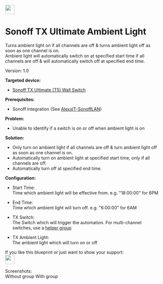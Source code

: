 [//]: # (For GitHub only)
<a href="https://www.buymeacoffee.com/gbraad" target="_blank"><img src="https://img.shields.io/badge/Import%20via%20HA%20Blueprint%20Exchange-18BCF2?logo=homeassistant&logoColor=white" height="30" /></a>  
# Sonoff TX Ultimate Ambient Light
Turns ambient light on if all channels are off & turns ambient light off as soon as one channel is on.  
Ambient light will automatically switch on at specified start time if all channels are off & will automatically switch off at specified end time.  

Version: 1.0  

**Targeted device:** 
 * [Sonoff TX Ultimate (T5) Wall Switch](https://sonoff.tech/product/smart-wall-switches/tx-ultimate/)

**Prerequisites:**
* Sonoff Integration (See [AlexxIT-SonoffLAN](https://github.com/AlexxIT/SonoffLAN))


**Problem:**
* Unable to identify if a switch is on or off when ambient light is on

**Solution:** 
* Only turn on ambient light if all channels are off & turn ambient light off as soon as one channel is on.
* Automatically turn on ambient light at specified start time, only if all channels are off.
* Automatically turn off at specified end time.

**Configuration:**
* Start Time:  
  Time which ambient light will be effective from. e.g. "18:00:00" for 6PM  
  
* End Time:  
  Time which ambient light will turn off. e.g. "6:00:00" for 6AM  

* TX Switch:  
  The Switch which will trigger the automation.
  For multi-channel switches, use a [helper group](https://www.home-assistant.io/integrations/group)

* TX Ambient Light:  
  The ambient light which will turn on or off
  
  
If you like this blueprint or just want to show your support:  
<a href="https://buymeacoffee.com/shaylen" target="_blank"><img src="https://www.buymeacoffee.com/assets/img/custom_images/orange_img.png" height="30" /></a>


Screenshots:  
Without group
With group
